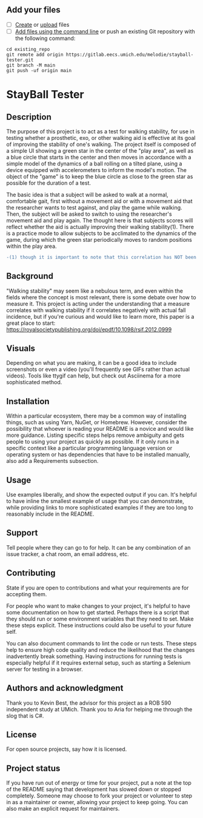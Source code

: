 

## Add your files

- [ ] [Create](https://docs.gitlab.com/ee/user/project/repository/web_editor.html#create-a-file) or [upload](https://docs.gitlab.com/ee/user/project/repository/web_editor.html#upload-a-file) files
- [ ] [Add files using the command line](https://docs.gitlab.com/ee/gitlab-basics/add-file.html#add-a-file-using-the-command-line) or push an existing Git repository with the following command:

```
cd existing_repo
git remote add origin https://gitlab.eecs.umich.edu/melodie/stayball-tester.git
git branch -M main
git push -uf origin main
```


# StayBall Tester

## Description
The purpose of this project is to act as a test for walking stability, for use in testing whether a prosthetic, exo, or other walking aid is effective at its goal of improving the stability of one's walking. The project itself is composed of a simple UI showing a green star in the center of the "play area", as well as a blue circle that starts in the center and then moves in accordance with a simple model of the dynamics of a ball rolling on a tilted plane, using a device equipped with accelerometers to inform the model's motion. The object of the "game" is to keep the blue circle as close to the green star as possible for the duration of a test. 

The basic idea is that a subject will be asked to walk at a normal, comfortable gait, first without a movement aid or with a movement aid that the researcher wants to test against, and play the game while walking. Then, the subject will be asked to switch to using the researcher's movement aid and play again. The thought here is that subjects scores will reflect whether the aid is actually improving their walking stability(1). There is a practice mode to allow subjects to be acclimated to the dynamics of the game, during which the green star periodically moves to random positions within the play area. 

```diff
-(1) though it is important to note that this correlation has NOT been tested or proven yet.
```

## Background
"Walking stability" may seem like a nebulous term, and even within the fields where the concept is most relevant, there is some debate over how to measure it. This project is acting under the understanding that a measure correlates with walking stability if it correlates negatively with actual fall incidence, but if you're curious and would like to learn more, this paper is a great place to start: https://royalsocietypublishing.org/doi/epdf/10.1098/rsif.2012.0999

## Visuals
Depending on what you are making, it can be a good idea to include screenshots or even a video (you'll frequently see GIFs rather than actual videos). Tools like ttygif can help, but check out Asciinema for a more sophisticated method.

## Installation
Within a particular ecosystem, there may be a common way of installing things, such as using Yarn, NuGet, or Homebrew. However, consider the possibility that whoever is reading your README is a novice and would like more guidance. Listing specific steps helps remove ambiguity and gets people to using your project as quickly as possible. If it only runs in a specific context like a particular programming language version or operating system or has dependencies that have to be installed manually, also add a Requirements subsection.

## Usage
Use examples liberally, and show the expected output if you can. It's helpful to have inline the smallest example of usage that you can demonstrate, while providing links to more sophisticated examples if they are too long to reasonably include in the README.

## Support
Tell people where they can go to for help. It can be any combination of an issue tracker, a chat room, an email address, etc.


## Contributing
State if you are open to contributions and what your requirements are for accepting them.

For people who want to make changes to your project, it's helpful to have some documentation on how to get started. Perhaps there is a script that they should run or some environment variables that they need to set. Make these steps explicit. These instructions could also be useful to your future self.

You can also document commands to lint the code or run tests. These steps help to ensure high code quality and reduce the likelihood that the changes inadvertently break something. Having instructions for running tests is especially helpful if it requires external setup, such as starting a Selenium server for testing in a browser.

## Authors and acknowledgment
Thank you to Kevin Best, the advisor for this project as a ROB 590 independent study at UMich.
Thank you to Aria for helping me through the slog that is C#.

## License
For open source projects, say how it is licensed.

## Project status
If you have run out of energy or time for your project, put a note at the top of the README saying that development has slowed down or stopped completely. Someone may choose to fork your project or volunteer to step in as a maintainer or owner, allowing your project to keep going. You can also make an explicit request for maintainers.
